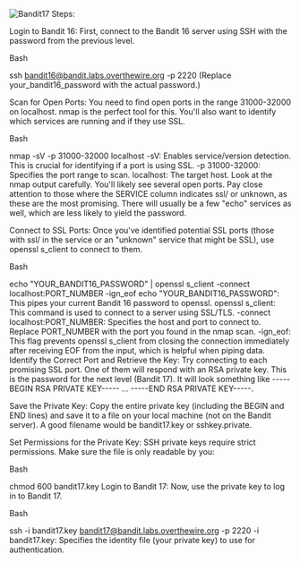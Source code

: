 ![Bandit17](https://github.com/user-attachments/assets/6996ce62-8b52-4bb2-b134-790fe5abc0ff)
Steps:

Login to Bandit 16:
First, connect to the Bandit 16 server using SSH with the password from the previous level.

Bash

ssh bandit16@bandit.labs.overthewire.org -p 2220
(Replace your_bandit16_password with the actual password.)

Scan for Open Ports:
You need to find open ports in the range 31000-32000 on localhost. nmap is the perfect tool for this. You'll also want to identify which services are running and if they use SSL.

Bash

nmap -sV -p 31000-32000 localhost
-sV: Enables service/version detection. This is crucial for identifying if a port is using SSL.
-p 31000-32000: Specifies the port range to scan.
localhost: The target host.
Look at the nmap output carefully. You'll likely see several open ports. Pay close attention to those where the SERVICE column indicates ssl/ or unknown, as these are the most promising. There will usually be a few "echo" services as well, which are less likely to yield the password.

Connect to SSL Ports:
Once you've identified potential SSL ports (those with ssl/ in the service or an "unknown" service that might be SSL), use openssl s_client to connect to them.

Bash

echo "YOUR_BANDIT16_PASSWORD" | openssl s_client -connect localhost:PORT_NUMBER -ign_eof
echo "YOUR_BANDIT16_PASSWORD": This pipes your current Bandit 16 password to openssl.
openssl s_client: This command is used to connect to a server using SSL/TLS.
-connect localhost:PORT_NUMBER: Specifies the host and port to connect to. Replace PORT_NUMBER with the port you found in the nmap scan.
-ign_eof: This flag prevents openssl s_client from closing the connection immediately after receiving EOF from the input, which is helpful when piping data.
Identify the Correct Port and Retrieve the Key:
Try connecting to each promising SSL port. One of them will respond with an RSA private key. This is the password for the next level (Bandit 17). It will look something like -----BEGIN RSA PRIVATE KEY----- ... -----END RSA PRIVATE KEY-----.

Save the Private Key:
Copy the entire private key (including the BEGIN and END lines) and save it to a file on your local machine (not on the Bandit server). A good filename would be bandit17.key or sshkey.private.

Set Permissions for the Private Key:
SSH private keys require strict permissions. Make sure the file is only readable by you:

Bash

chmod 600 bandit17.key
Login to Bandit 17:
Now, use the private key to log in to Bandit 17.

Bash

ssh -i bandit17.key bandit17@bandit.labs.overthewire.org -p 2220
-i bandit17.key: Specifies the identity file (your private key) to use for authentication.
